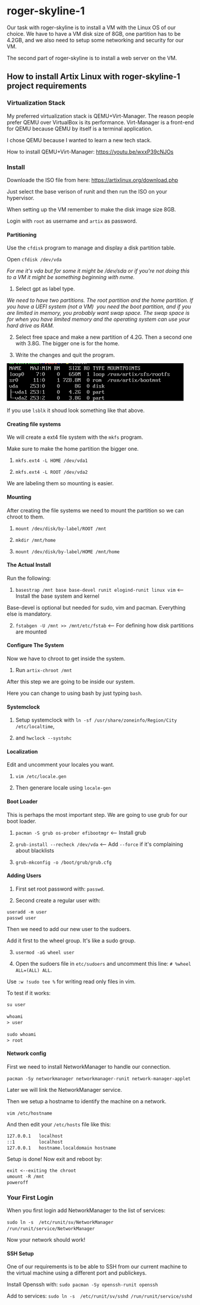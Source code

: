 # roger-skyline-1

Our task with roger-skyline is to install a VM with the Linux OS of our choice. We have to have a VM disk size of 8GB, one partition has to be 4.2GB, and we also need to setup some networking and security for our VM.

The second part of roger-skyline is to install a web server on the VM.

## How to install Artix Linux with roger-skyline-1 project requirements

### Virtualization Stack

My preferred virtualization stack is QEMU+Virt-Manager. The reason people prefer QEMU over VirtualBox is its performance. Virt-Manager is a front-end for QEMU because QEMU by itself is a terminal application.

I chose QEMU because I wanted to learn a new tech stack.

How to install QEMU+Virt-Manager: https://youtu.be/wxxP39cNJOs

### Install

Downloade the ISO file from here: https://artixlinux.org/download.php

Just select the base verison of runit and then run the ISO on your hypervisor.

When setting up the VM remember to make the disk image size 8GB.

Login with `root` as username and `artix` as password.

#### Partitioning

Use the `cfdisk` program to manage and display a disk partition table.

Open `cfdisk /dev/vda` 

*For me it's vda but for some it might be /dev/sda or if you're not doing this to a VM it might be something beginning with nvme.*

  1. Select gpt as label type.

*We need to have two partitions. The root partition and the home partition. If you have a UEFI system (not a VM)  you need the boot partition, and if you are limited in memory, you probably want swap space. The swap space is for when you have limited memory and the operating system can use your hard drive as RAM.*

  2. Select free space and make a new partition of 4.2G. Then a second one with 3.8G. The bigger one is for the home.

  3. Write the changes and quit the program.

![](pic-selected-220607-1359-21.png)

If you use `lsblk` it shoud look something like that above.

#### Creating file systems

We will create a ext4 file system with the `mkfs` program.

Make sure to make the home partition the bigger one.

  1. `mkfs.ext4 -L HOME /dev/vda1`

  2. `mkfs.ext4 -L ROOT /dev/vda2`

We are labeling them so mounting is easier.

#### Mounting

After creating the file systems we need to mount the partition so we can chroot to them.

  1. `mount /dev/disk/by-label/ROOT /mnt`

  2. `mkdir /mnt/home`

  3. `mount /dev/disk/by-label/HOME /mnt/home`

#### The Actual Install

Run the following:

  1. `basestrap /mnt base base-devel runit elogind-runit linux vim` <-- Install the base system and kernel

Base-devel is optional but needed for sudo, vim and pacman. Everything else is mandatory.

  2. `fstabgen -U /mnt >> /mnt/etc/fstab` <-- For defining how disk partitions are mounted

#### Configure The System

Now we have to chroot to get inside the system.

  1. Run `artix-chroot /mnt`

After this step we are going to be inside our system.

Here you can change to using bash by just typing `bash`.

#### Systemclock

  1. Setup systemclock with `ln -sf /usr/share/zoneinfo/Region/City /etc/localtime`,

  2. and `hwclock --systohc`

#### Localization

Edit and uncomment your locales you want.

  1. `vim /etc/locale.gen`

  2. Then generare locale using `locale-gen`

#### Boot Loader
This is perhaps the most important step. We are going to use grub for our boot loader.

  1. `pacman -S grub os-prober efibootmgr` <-- Install grub

  2. `grub-install --recheck /dev/vda` <-- Add `--force` if it's complaining about blacklists

  3. `grub-mkconfig -o /boot/grub/grub.cfg`

#### Adding Users

  1. First set root password with: `passwd`.

  2. Second create a regular user with:

```
useradd -m user
passwd user
```

Then we need to add our new user to the sudoers.

Add it first to the wheel group. It's like a sudo group.

  3. `usermod -aG wheel user`

  4. Open the sudoers file in `etc/sudoers` and uncomment this line: `# %wheel ALL=(ALL) ALL`.

Use `:w !sudo tee %` for writing read only files in vim.

To test if it works:
```
su user

whoami
> user

sudo whoami
> root
```

#### Network config

First we need to install NetworkManager to handle our connection.

`pacman -Sy networkmanager networkmanager-runit network-manager-applet`

Later we will link the NetworkManager service.

Then we setup a hostname to identify the machine on a network.

`vim /etc/hostname`

And then edit your `/etc/hosts` file like this:
```
127.0.0.1   localhost
::1         localhost
127.0.0.1   hostname.localdomain hostname
```

Setup is done! Now exit and reboot by:

```
exit <--exiting the chroot
umount -R /mnt
poweroff
```
### Your First Login

When you first login add NetworkManager to the list of services:

`sudo ln -s  /etc/runit/sv/NetworkManager /run/runit/service/NetworkManager`

Now your network should work!
#### SSH Setup

One of our requirements is to be able to SSH from our current machine to the virtual machine using a different port and publickeys.

Install Openssh with: `sudo pacman -Sy openssh-runit openssh`

Add to services: `sudo ln -s  /etc/runit/sv/sshd /run/runit/service/sshd`

